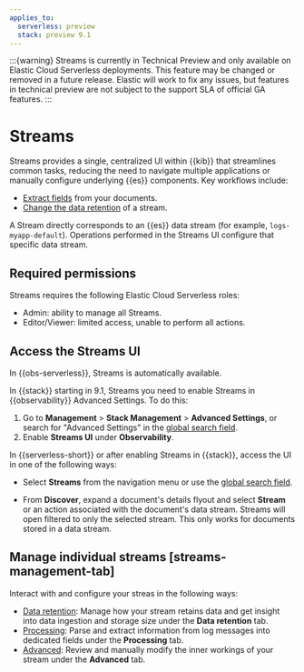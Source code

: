 ```yaml
---
applies_to:
  serverless: preview
  stack: preview 9.1
---
```


:::{warning}
Streams is currently in Technical Preview and only available on Elastic Cloud Serverless deployments. This feature may be changed or removed in a future release. Elastic will work to fix any issues, but features in technical preview are not subject to the support SLA of official GA features.
:::

# Streams

Streams provides a single, centralized UI within {{kib}} that streamlines common tasks, reducing the need to navigate multiple applications or manually configure underlying {{es}} components. Key workflows include:
- [Extract fields](../streams/management/extract.md) from your documents.
- [Change the data retention](../streams/management/retention.md) of a stream.

A Stream directly corresponds to an {{es}} data stream (for example, `logs-myapp-default`). Operations performed in the Streams UI configure that specific data stream.

## Required permissions

Streams requires the following Elastic Cloud Serverless roles:

- Admin: ability to manage all Streams.
- Editor/Viewer: limited access, unable to perform all actions.

## Access the Streams UI

In {{obs-serverless}}, Streams is automatically available.

In {{stack}} starting in 9.1, Streams you need to enable Streams in {{observability}} Advanced Settings. To do this:

1. Go to **Management** > **Stack Management** > **Advanced Settings**, or search for "Advanced Settings" in the [global search field](../../explore-analyze/find-and-organize/find-apps-and-objects.md).
1. Enable **Streams UI** under **Observability**.

In {{serverless-short}} or after enabling Streams in {{stack}}, access the UI in one of the following ways:

- Select **Streams** from the navigation menu or use the [global search field](../../explore-analyze/find-and-organize/find-apps-and-objects.md).

- From **Discover**, expand a document's details flyout and select **Stream** or an action associated with the document's data stream. Streams will open filtered to only the selected stream. This only works for documents stored in a data stream.

## Manage individual streams [streams-management-tab]

Interact with and configure your streas in the following ways:

- [Data retention](./management/retention.md): Manage how your stream retains data and get insight into data ingestion and storage size under the **Data retention** tab.
- [Processing](./management/extract.md): Parse and extract information from log messages into dedicated fields under the **Processing** tab.
- [Advanced](./management/advanced.md): Review and manually modify the inner workings of your stream under the **Advanced** tab.